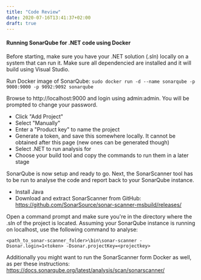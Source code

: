 ```yaml
---
title: "Code Review"
date: 2020-07-16T13:41:37+02:00
draft: true
---
```



#### Running SonarQube for .NET code using Docker
Before starting, make sure you have your .NET solution (.sln) locally on a system that can run it. Make sure all dependencied are installed and it will build using Visual Studio.

Run Docker image of SonarQube:
```sudo docker run -d --name sonarqube -p 9000:9000 -p 9092:9092 sonarqube```

Browse to http://localhost:9000 and login using admin:admin. You will be prompted to change your password. 
* Click "Add Project"
* Select "Manually"
* Enter a "Product key" to name the project
* Generate a token, and save this somewhere locally. It cannot be obtained after this page (new ones can be generated though)
* Select .NET to run analysis for
* Choose your build tool and copy the commands to run them in a later stage

SonarQube is now setup and ready to go. Next, the SonarScanner tool has to be run to analyse the code and report back to your SonarQube instance.

* Install Java
* Download and extract SonarScanner from GitHub: https://github.com/SonarSource/sonar-scanner-msbuild/releases/

Open a command prompt and make sure you're in the directory where the .sln of the project is located. Assuming your SonarQube instance is running on localhost, use the following command to analyse:

```
<path_to_sonar-scanner_folder>\bin\sonar-scanner -Dsonar.login=1<token> -Dsonar.projectKey=<projectkey>
```

Additionally you might want to run the SonarScanner form Docker as well, as per these instructions: https://docs.sonarqube.org/latest/analysis/scan/sonarscanner/